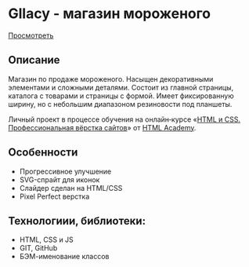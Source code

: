 # Gllacy - магазин мороженого

[Просмотреть](https://b-lvlax.github.io/gllacy/)


## Описание
Магазин по продаже мороженого. Насыщен декоративными элементами и сложными деталями. Состоит из главной страницы, каталога с товарами и страницы с формой. Имеет фиксированную ширину, но с небольшим диапазоном резиновости под планшеты.

Личный проект в процессе обучения на онлайн‑курсе «[HTML и CSS. Профессиональная вёрстка сайтов](https://htmlacademy.ru/intensive/htmlcss)» от [HTML Academy](https://htmlacademy.ru).


## Особенности
- Прогрессивное улучшение
- SVG-спрайт для иконок
- Слайдер сделан на HTML/CSS
- Pixel Perfect верстка


## Технологиии, библиотеки:
- HTML, CSS и JS
- GIT, GitHub
- БЭМ-именование классов
